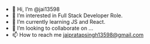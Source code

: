 - 👋 Hi, I’m @jai13598
- 👀 I’m interested in Full Stack Developer Role.
- 🌱 I’m currently learning JS and React.
- 💞️ I’m looking to collaborate on ...
- 📫 How to reach me jaipratapsingh13598@gmail.com

<!---
jai13598/jai13598 is a ✨ special ✨ repository because its `README.md` (this file) appears on your GitHub profile.
You can click the Preview link to take a look at your changes.
--->
